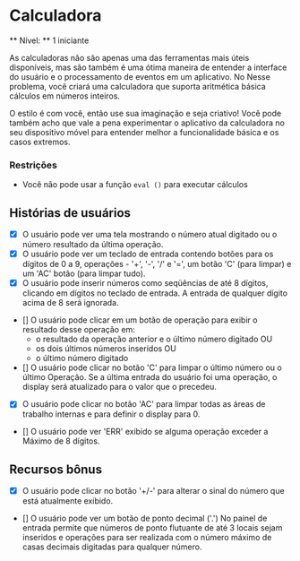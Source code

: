 # Calculadora

** Nível: ** 1 iniciante

As calculadoras não são apenas uma das ferramentas mais úteis disponíveis, mas são
também é uma ótima maneira de entender a interface do usuário e o processamento de eventos em um aplicativo. No
Nesse problema, você criará uma calculadora que suporta aritmética básica
cálculos em números inteiros.

O estilo é com você, então use sua imaginação e seja criativo! Você pode
também acho que vale a pena experimentar o aplicativo da calculadora no seu
dispositivo móvel para entender melhor a funcionalidade básica e os casos extremos.

### Restrições

- Você não pode usar a função `eval ()` para executar cálculos

## Histórias de usuários

- [x] O usuário pode ver uma tela mostrando o número atual digitado ou o número
resultado da última operação.
- [x] O usuário pode ver um teclado de entrada contendo botões para os dígitos de 0 a 9,
operações - '+', '-', '/' e '=', um botão 'C' (para limpar) e um 'AC'
botão (para limpar tudo).
- [x] O usuário pode inserir números como seqüências de até 8 dígitos, clicando em
dígitos no teclado de entrada. A entrada de qualquer dígito acima de 8 será ignorada.
- [] O usuário pode clicar em um botão de operação para exibir o resultado desse
operação em:
    * o resultado da operação anterior e o último número digitado OU
    * os dois últimos números inseridos OU
    * o último número digitado
- [] O usuário pode clicar no botão 'C' para limpar o último número ou o último
Operação. Se a última entrada do usuário foi uma operação, o display será
atualizado para o valor que o precedeu.
- [x] O usuário pode clicar no botão 'AC' para limpar todas as áreas de trabalho internas e
para definir o display para 0.
- [] O usuário pode ver 'ERR' exibido se alguma operação exceder a
Máximo de 8 dígitos.

## Recursos bônus

- [x] O usuário pode clicar no botão '+/-' para alterar o sinal do número que está
atualmente exibido.
- [] O usuário pode ver um botão de ponto decimal ('.') No painel de entrada
permite que números de ponto flutuante de até 3 locais sejam inseridos e operações para
ser realizada com o número máximo de casas decimais digitadas para qualquer
número.